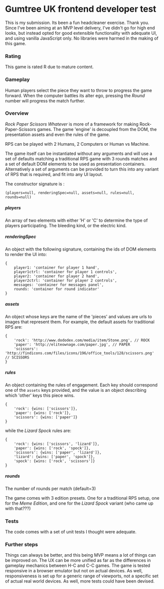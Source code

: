 # Gumtree UK frontend developer test

This is my submission. Its been a fun headcleaner exercise. Thank you.   
Since I've been aiming at an MVP level delivery, I've didn't go for high end looks, but instead opted for good extensible functionality with adequate UI, and using vanilla JavaScript only. No libraries were harmed in the making of this game.

### Rating
This game is rated R due to mature content.

### Gameplay
Human players select the piece they want to throw to progress the game forward. When the computer battles its alter ego, pressing the *Round* number will progress the match further.

### Overview

*Rock Paper Scissors Whatever* is more of a framework for making Rock-Paper-Scissors games. The game 'engine' is decoupled from the DOM, the presentation assets and even the rules of the game.

RPS can be played with 2 Humans, 2 Computers or Human vs Machine.  

The game itself can be instantiated without any arguments and will use a set of defaults matching a traditional RPS game with 3 rounds matches and a set of default DOM elements to be used as presentation containers. Alternatively a set of arguments can be provided to turn this into any variant of RPS that is required, and fit into any UI layout.  

The constructor signature is :

```
(players=null, renderingSpec=null, assets=null, rules=null, rounds=null)
```

##### players
An array of two elements with either 'H' or 'C' to determine the type of players participating. The bleeding kind, or the electric kind.

##### renderingSpec
An object with the following signature, containing the ids of DOM elements to render the UI into:
```
{
	player1: 'container for player 1 hand',
	player1ctrl: 'container for player 1 controls',
	player2: 'container for player 2 hand',
	player2ctrl: 'container for player 2 controls',
	messages: 'container for messages panel',
	rounds: 'container for round indicator'
}
```
##### assets
An object whose keys are the name of the 'pieces' and values are  urls to images that represent them. For example, the default assets for traditional RPS are:
```
{
	'rock': 'http://www.dododex.com/media/item/Stone.png', // ROCK
	'paper': 'http://eliteownage.com/paper.jpg', // PAPER
	'scissors': 'http://findicons.com/files/icons/196/office_tools/128/scissors.png' // SCISSORS
}
```
##### rules
An object containing the rules of engagement. Each key should correspond one of the `assets` keys provided, and the value is an object describing which 'other' keys this piece wins.
```
{
	'rock': {wins: ['scissors']},
	'paper': {wins: ['rock']},
	'scissors': {wins: ['paper']}
}
```
while the *Lizard Spock* rules are:
```
{
	'rock': {wins: ['scissors', 'lizard']},
	'paper': {wins: ['rock', 'spock']},
	'scissors': {wins: ['paper', 'lizard']},
	'lizard': {wins: ['paper', 'spock']},
	'spock': {wins: ['rock', 'scissors']}
}
```
##### rounds
The number of rounds per match (default=3)

The game comes with 3 edition presets. One for a traditional RPS setup, one for the *Meme Edition*, and one for the *Lizard Spock* variant (who came up with that???)

### Tests
The code comes with a set of unit tests I thought were adequate.


### Further steps
Things can always be better, and this being MVP means a lot of things can be improved on. The UX can be more unified as far as the differences in gameplay mechanics between H-C and C-C games. The game is tested responsive in a browser emulator but not on actual devices. As well, responsiveness is set up for a generic range of viewports, not a specific set of actual real world devices. As well, more tests could have been devised.
